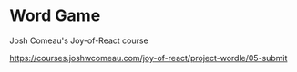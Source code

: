 # Word Game

Josh Comeau's Joy-of-React course

https://courses.joshwcomeau.com/joy-of-react/project-wordle/05-submit

